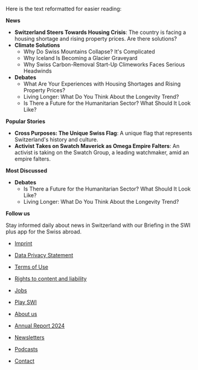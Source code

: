 Here is the text reformatted for easier reading:

**News**

* **Switzerland Steers Towards Housing Crisis**: The country is facing a housing shortage and rising property prices. Are there solutions?
* **Climate Solutions**
	+ Why Do Swiss Mountains Collapse? It's Complicated
	+ Why Iceland Is Becoming a Glacier Graveyard
	+ Why Swiss Carbon-Removal Start-Up Climeworks Faces Serious Headwinds
* **Debates**
	+ What Are Your Experiences with Housing Shortages and Rising Property Prices?
	+ Living Longer: What Do You Think About the Longevity Trend?
	+ Is There a Future for the Humanitarian Sector? What Should It Look Like?

**Popular Stories**

* **Cross Purposes: The Unique Swiss Flag**: A unique flag that represents Switzerland's history and culture.
* **Activist Takes on Swatch Maverick as Omega Empire Falters**: An activist is taking on the Swatch Group, a leading watchmaker, amid an empire falters.

**Most Discussed**

* **Debates**
	+ Is There a Future for the Humanitarian Sector? What Should It Look Like?
	+ Living Longer: What Do You Think About the Longevity Trend?

**Follow us**

Stay informed daily about news in Switzerland with our Briefing in the SWI plus app for the Swiss abroad.

* [Imprint](https://www.swissinfo.ch/eng/about-us/imprint/37650898)
* [Data Privacy Statement](https://www.swissinfo.ch/eng/about-us/data-privacy-statement/133174)
* [Terms of Use](https://www.swissinfo.ch/eng/about-us/terms-of-use/44141966)
* [Rights to content and liability](https://www.swissinfo.ch/eng/about-us/rights-to-content-and-liability/48761632)

* [Jobs](https://jobs.swissinfo.ch/en/jobs-careers/)
* [Play SWI](https://play.swissinfo.ch/play/tv)
* [About us](https://www.swissinfo.ch/eng/about-swi)
* [Annual Report 2024](https://www.swissinfo.ch/eng/inside-swi/swi-swissinfo-ch-2024-annual-report/89196427)
* [Newsletters](https://www.swissinfo.ch/eng/about-us/swissinfo-ch-newsletter_newsletter-subscription/42152624)
* [Podcasts](https://www.swissinfo.ch/eng/podcasts)
* [Contact](https://www.swissinfo.ch/eng/contact-us-swi)